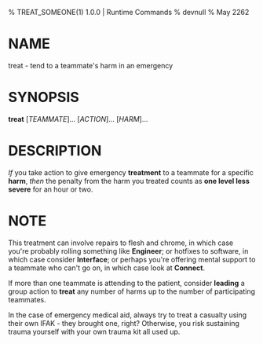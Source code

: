 % TREAT_SOMEONE(1) 1.0.0 | Runtime Commands
% devnull
% May 2262

# NAME
treat - tend to a teammate's harm in an emergency

# SYNOPSIS
**treat** [*TEAMMATE*]... [*ACTION*]... [*HARM*]... 

# DESCRIPTION
_If_ you take action to give emergency **treatment** to a teammate for a specific **harm**, _then_ the penalty from the harm you treated counts as **one level less severe** for an hour or two. 

# NOTE
This treatment can involve repairs to flesh and chrome, in which case you're probably rolling something like **Engineer**; or hotfixes to software, in which case consider **Interface**; or perhaps you're offering mental support to a teammate who can't go on, in which case look at **Connect**.

If more than one teammate is attending to the patient, consider **leading** a group action to **treat** any number of harms up to the number of participating teammates.

In the case of emergency medical aid, always try to treat a casualty using their own IFAK - they brought one, right? Otherwise, you risk sustaining trauma yourself with your own trauma kit all used up.







